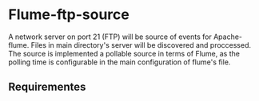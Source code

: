 Flume-ftp-source
================
A network server on port 21 (FTP) will be source of events for Apache-flume. Files in main directory's server will be discovered and proccessed. The source is implemented a pollable source in terms of Flume, as the polling time is configurable in the main configuration of flume's file.

Requirementes
-------------
